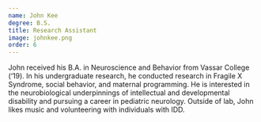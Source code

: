 ```yaml
---
name: John Kee
degree: B.S.
title: Research Assistant
image: johnkee.png
order: 6
---
```

John received his B.A. in Neuroscience and Behavior from Vassar College (‘19). In his undergraduate research, he conducted research in Fragile X Syndrome, social behavior, and maternal programming. He is interested in the neurobiological underpinnings of intellectual and developmental disability and pursuing a career in pediatric neurology. Outside of lab, John likes music and volunteering with individuals with IDD.